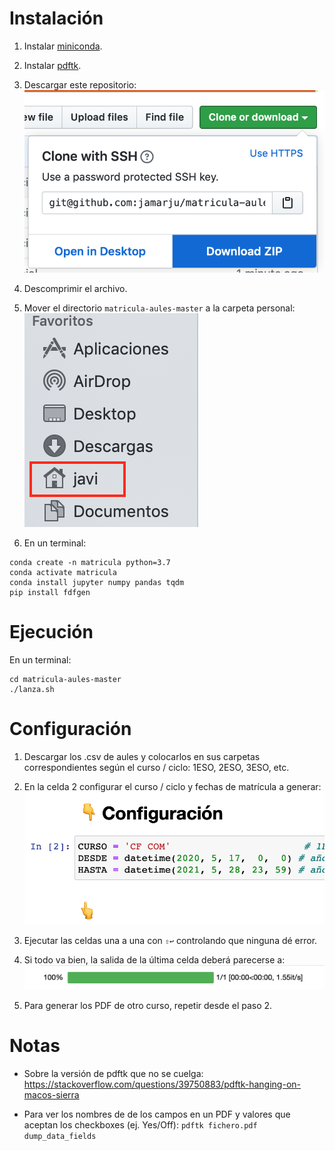# Instalación

1. Instalar [miniconda](https://repo.anaconda.com/miniconda/Miniconda3-latest-MacOSX-x86_64.pkg).

2. Instalar [pdftk](https://www.pdflabs.com/tools/pdftk-the-pdf-toolkit/pdftk_server-2.02-mac_osx-10.11-setup.pkg). 

3. Descargar este repositorio:
![](img/download.png)

4. Descomprimir el archivo.

5. Mover el directorio `matricula-aules-master` a la carpeta personal:
![](img/home.png)

6. En un terminal:

```
conda create -n matricula python=3.7
conda activate matricula
conda install jupyter numpy pandas tqdm
pip install fdfgen
```

# Ejecución

En un terminal:

```
cd matricula-aules-master
./lanza.sh
```

# Configuración

1. Descargar los .csv de aules y colocarlos en sus carpetas correspondientes según el curso / ciclo: 1ESO, 2ESO, 3ESO, etc.

2. En la celda 2 configurar el curso / ciclo y fechas de matrícula a generar:
![](img/config.png)

3. Ejecutar las celdas una a una con `⇧↩` controlando que ninguna dé error.

4. Si todo va bien, la salida de la última celda deberá parecerse a:
![](img/tqdm.png)

5. Para generar los PDF de otro curso, repetir desde el paso 2.

# Notas

- Sobre la versión de pdftk que no se cuelga: https://stackoverflow.com/questions/39750883/pdftk-hanging-on-macos-sierra

- Para ver los nombres de de los campos en un PDF y valores que aceptan los checkboxes (ej. Yes/Off): `pdftk fichero.pdf dump_data_fields`